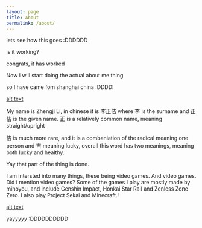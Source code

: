 ```yaml
---
layout: page
title: About
permalink: /about/
---
```


lets see how this goes :DDDDDD

is it working?

congrats, it has worked

Now i will start doing the actual about me thing

so 
I have came fom shanghai china :DDDD!

[alt text](image.png)

My name is Zhengji Li, in chinese it is 李正佶
where 李 is the surname and 正佶 is the given name.
正 is a relatively common name, meaning straight/upright

佶 is much more rare, and it is a combaniation of the radical meaning one person and 吉 meaning lucky, overall this word has two meanings, meaning both lucky and healthy.

Yay that part of the thing is done.

I am intersted into many things, these being video games. And video games. Did i mention video games?
Some of the games I play are mostly made by mihoyou, and include Genshin Impact, Honkai Star Rail and Zenless Zone Zero. I also play Project Sekai and Minecraft.!

[alt text](image-1.png)


yayyyyy :DDDDDDDDDD